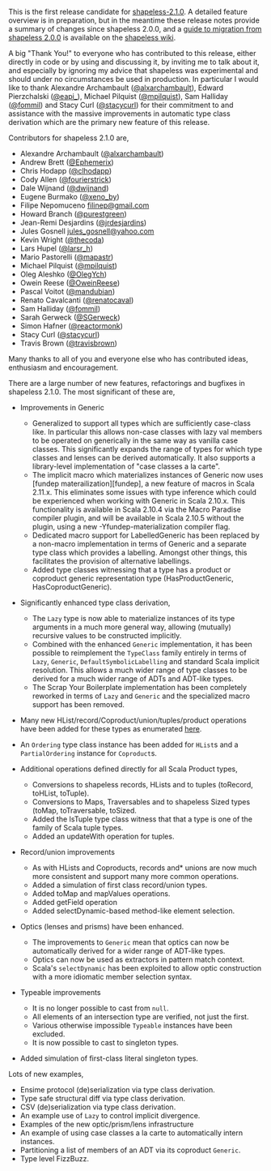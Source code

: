 This is the first release candidate for [shapeless-2.1.0][shapeless]. A
detailed feature overview is in preparation, but in the meantime these
release notes provide a summary of changes since shapeless 2.0.0, and a
[guide to migration from shapeless 2.0.0][migration] is available on the
[shapeless wiki][wiki].

A big "Thank You!" to everyone who has contributed to this release, either
directly in code or by using and discussing it, by inviting me to talk about
it, and especially by ignoring my advice that shapeless was experimental and
should under no circumstances be used in production. In particular I would
like to thank Alexandre Archambault ([@alxarchambault][alxarchambault]),
Edward Pierzchalski ([@eapi_][eapi]), Michael Pilquist
([@mpilquist][mpilquist]), Sam Halliday ([@fommil][fommil]) and Stacy Curl
([@stacycurl][stacycurl]) for their commitment to and assistance with the
massive improvements in automatic type class derivation which are the
primary new feature of this release.

[shapeless]: https://github.com/milessabin/shapeless
[migration]: https://github.com/milessabin/shapeless/wiki/Migration-guide:-shapeless-2.0.0-to-2.1.0
[wiki]: https://github.com/milessabin/shapeless/wiki
[alxarchambault]: https://twitter.com/alxarchambault
[eapi]: https://twitter.com/eapi_
[mpilquist]: https://twitter.com/mpilquist
[fommil]: https://twitter.com/fommil
[stacycurl]: https://twitter.com/stacycurl

Contributors for shapeless 2.1.0 are, 

* Alexandre Archambault ([@alxarchambault](https://twitter.com/alxarchambault))
* Andrew Brett ([@Ephemerix](https://twitter.com/Ephemerix))
* Chris Hodapp ([@clhodapp](https://twitter.com/clhodapp))
* Cody Allen ([@fourierstrick](https://twitter.com/fourierstrick))
* Dale Wijnand ([@dwijnand](https://twitter.com/dwijnand))
* Eugene Burmako ([@xeno_by](https://twitter.com/xeno_by))
* Filipe Nepomuceno <filinep@gmail.com>
* Howard Branch ([@purestgreen](https://twitter.com/purestgreen))
* Jean-Remi Desjardins ([@jrdesjardins](https://twitter.com/jrdesjardins))
* Jules Gosnell <jules_gosnell@yahoo.com>
* Kevin Wright ([@thecoda](https://twitter.com/thecoda))
* Lars Hupel ([@larsr_h](https://twitter.com/larsr_h))
* Mario Pastorelli ([@mapastr](https://twitter.com/mapastr))
* Michael Pilquist ([@mpilquist](https://twitter.com/mpilquist))
* Oleg Aleshko ([@OlegYch](https://twitter.com/OlegYch))
* Owein Reese ([@OweinReese](https://twitter.com/OweinReese))
* Pascal Voitot ([@mandubian](https://twitter.com/mandubian))
* Renato Cavalcanti ([@renatocaval](https://twitter.com/renatocaval))
* Sam Halliday ([@fommil](https://twitter.com/fommil))
* Sarah Gerweck ([@SGerweck](https://twitter.com/SGerweck))
* Simon Hafner ([@reactormonk](https://twitter.com/reactormonk))
* Stacy Curl ([@stacycurl](https://twitter.com/stacycurl))
* Travis Brown ([@travisbrown](https://twitter.com/travisbrown))

Many thanks to all of you and everyone else who has contributed ideas,
enthusiasm and encouragement.

There are a large number of new features, refactorings and bugfixes in
shapeless 2.1.0. The most significant of these are,

* Improvements in Generic
    * Generalized to support all types which are sufficiently case-class
      like.  In particular this allows non-case classes with lazy val
      members to be operated on generically in the same way as vanilla case
      classes. This significantly expands the range of types for which type
      classes and lenses can be derived automatically. It also supports a
      library-level implementation of "case classes a la carte".
    * The implicit macro which materializes instances of Generic now uses
      [fundep materailization][fundep], a new feature of macros in Scala
      2.11.x. This eliminates some issues with type inference which could be
      experienced when working with Generic in Scala 2.10.x. This
      functionality is available in Scala 2.10.4 via the Macro Paradise
      compiler plugin, and will be available in Scala 2.10.5 without the
      plugin, using a new -Yfundep-materialization compiler flag.
    * Dedicated macro support for LabelledGeneric has been replaced by a
      non-macro implementation in terms of Generic and a separate type class
      which provides a labelling. Amongst other things, this facilitates the
      provision of alternative labellings.
    * Added type classes witnessing that a type has a product or coproduct
      generic representation type (HasProductGeneric, HasCoproductGeneric).

* Significantly enhanced type class derivation,
    * The `Lazy` type is now able to materialize instances of its type
      arguments in a much more general way, allowing (mutually) recursive
      values to be constructed implicitly.
    * Combined with the enhanced `Generic` implementation, it has been
      possible to reimplement the `TypeClass` family entirely in terms of
      `Lazy`, `Generic`, `DefaultSymbolicLabelling` and standard Scala
      implicit resolution. This allows a much wider range of type classes to
      be derived for a much wider range of ADTs and ADT-like types.
    * The Scrap Your Boilerplate implementation has been completely reworked
      in terms of `Lazy` and `Generic` and the specialized macro support has
      been removed.

* Many new HList/record/Coproduct/union/tuples/product operations have been
  added for these types as enumerated [here][periodictable].

[periodictable]: https://github.com/milessabin/shapeless/wiki/Feature-overview%3A-shapeless-2.1.0#operations-on-hlistsrecordscoproductsunionstuplesproducts

* An `Ordering` type class instance has been added for `HList`s and a
  `PartialOrdering` instance for `Coproduct`s.

* Additional operations defined directly for all Scala Product types,
    * Conversions to shapeless records, HLists and to tuples (toRecord,
      toHList, toTuple).
    * Conversions to Maps, Traversables and to shapeless Sized types
      (toMap, toTraversable, toSized.
    * Added the IsTuple type class witness that that a type is one of the
      family of Scala tuple types.
    * Added an updateWith operation for tuples.

* Record/union improvements
    * As with HLists and Coproducts, records and* unions are now much more
      consistent and support many more common operations.
    * Added a simulation of first class record/union types.
    * Added toMap and mapValues operations.
    * Added getField operation
    * Added selectDynamic-based method-like element selection.

* Optics (lenses and prisms) have been enhanced.
    * The improvements to `Generic` mean that optics can now be
      automatically derived for a wider range of ADT-like types.
    * Optics can now be used as extractors in pattern match context.
    * Scala's `selectDynamic` has been exploited to allow optic
      construction with a more idiomatic member selection syntax.

* Typeable improvements
    * It is no longer possible to cast from `null`.
    * All elements of an intersection type are verified, not just the
      first.
    * Various otherwise impossible `Typeable` instances have been
      excluded.
    * It is now possible to cast to singleton types.

* Added simulation of first-class literal singleton types.

Lots of new examples,

* Ensime protocol (de)serialization via type class derivation.
* Type safe structural diff via type class derivation.
* CSV (de)serialization via type class derivation.
* An example use of `Lazy` to control implicit divergence.
* Examples of the new optic/prism/lens infrastructure
* An example of using case classes a la carte to automatically
  intern instances.
* Partitioning a list of members of an ADT via its coproduct
  `Generic`.
* Type level FizzBuzz.

[ensime]: https://github.com/milessabin/shapeless/blob/master/examples/src/main/scala/shapeless/examples/sexp.scala
[diff]: https://github.com/milessabin/shapeless/blob/master/examples/src/main/scala/shapeless/examples/delta.scala
[csv]: https://github.com/milessabin/shapeless/blob/master/examples/src/main/scala/shapeless/examples/csv.scala
[lazy]: https://github.com/milessabin/shapeless/blob/master/examples/src/main/scala/shapeless/examples/deephlister.scala
[optics]: https://github.com/milessabin/shapeless/blob/master/examples/src/main/scala/shapeless/examples/optics.scala
[alacarte]: https://github.com/milessabin/shapeless/blob/master/examples/src/main/scala/shapeless/examples/alacache.scala
[partition]: https://github.com/milessabin/shapeless/blob/master/examples/src/main/scala/shapeless/examples/partition.scala
[fizzbuzz]: https://github.com/milessabin/shapeless/blob/master/examples/src/main/scala/shapeless/examples/fizzbuzz.scala
